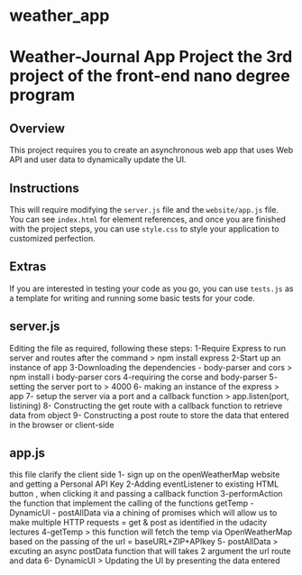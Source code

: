 # weather_app
# Weather-Journal App Project the 3rd project of the front-end nano degree program

## Overview
This project requires you to create an asynchronous web app that uses Web API and user data to dynamically update the UI. 

## Instructions
This will require modifying the `server.js` file and the `website/app.js` file. You can see `index.html` for element references, and once you are finished with the project steps, you can use `style.css` to style your application to customized perfection.

## Extras
If you are interested in testing your code as you go, you can use `tests.js` as a template for writing and running some basic tests for your code.

## server.js 

Editing the file as required, following these steps:
1-Require Express to run server and routes after the command > npm install express
2-Start up an instance of app
3-Downloading the dependencies - body-parser and cors > npm install i body-parser cors
4-requiring the corse and body-parser
5- setting the server port to > 4000
6- making an instance of the express > app
7- setup the server via a port and a callback function > app.listen(port, listining)
8- Constructing the get route with a callback function to retrieve data from object
9- Constructing a post route to store the data that entered in the browser or client-side 

## app.js 

this file clarify the client side 
1- sign up on the openWeatherMap website and getting a Personal API Key 
2-Adding eventListener to existing HTML button , when clicking it and passing a callback function 
3-performAction the function that  implement the calling of the functions getTemp - DynamicUI - postAllData 
via a chining of promises which will allow us to make multiple HTTP requests = get & post as identified in the udacity lectures 
4-getTemp > this function will fetch the temp via OpenWeatherMap based on the passing of the url = baseURL+ZIP+APIkey 
5- postAllData > excuting an async postData function that will takes 2 argument the url route and data 
6- DynamicUI >  Updating the UI by presenting the data entered
